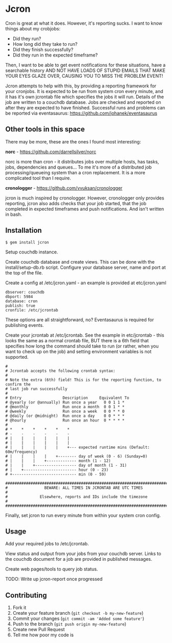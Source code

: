 # Jcron

Cron is great at what it does. However, it's reporting sucks. I want to know things about my crobjobs:

 - Did they run?
 - How long did they take to run?
 - Did they finish successfully?
 - Did they run in the expected timeframe?

Then, I want to be able to get event notifications for these situations, have a searchable history AND NOT HAVE LOADS OF STUPID EMAILS THAT MAKE YOUR EYES GLAZE OVER, CAUSING YOU TO MISS THE PROBLEM EVENT!

Jcron attempts to help with this, by providing a reporting framework for your cronjobs. It is expected to be run from system cron every minute, and it has it's own jcrontab file which specifies the jobs it will run. Details of the job are written to a couchdb database. Jobs are checked and reported on after they are expected to have finished. Successful runs and problems can be reported via eventasaurus: https://github.com/johanek/eventasaurus

## Other tools in this space

There may be more, these are the ones I found most interesting:

**norc** - https://github.com/darrellsilver/norc

norc is more than cron - it distributes jobs over multiple hosts, has tasks, jobs, dependencies and queues... To me it's more of a distributed job processing/queueing system than a cron replacement. It is a more complicated tool than I require.

**cronologger** - https://github.com/vvuksan/cronologger

jcron is much inspired by cronologger. However, cronologger only provides reporting, jcron also adds checks that your job started, that the job completed in expected timeframes and push notifications. And isn't written in bash.


## Installation

    $ gem install jcron

Setup couchdb instance.

Create couchdb database and create views. This can be done with the install/setup-db.rb script. Configure your database server, name and port at the top of the file.

Create a config at /etc/jcron.yaml - an example is provided at etc/jcron.yaml

    dbserver: couchdb
    dbport: 5984
    database: cron
    publish: true
    cronfile: /etc/jcrontab
  
These options are all straightforward, no? Eventasaurus is required for publishing events.

Create your jcrontab at /etc/jcrontab. See the example in etc/jcrontab - this looks the same as a normal crontab file, BUT there is a 6th field that specifies how long the command should take to run (or rather, when you want to check up on the job) and setting environment variables is not supported.

    #
    # Jcrontab accepts the following crontab syntax:
    #
    # Note the extra (6th) field! This is for the reporting function, to confirm the
    # last job run successfully
    #
    # Entry                  Description     Equivalent To
    # @yearly (or @annually) Run once a year   0 0 1 1 *
    # @monthly               Run once a month  0 0 1 * *
    # @weekly                Run once a week   0 0 * * 0
    # @daily (or @midnight)  Run once a day    0 0 * * *
    # @hourly                Run once an hour  0 * * * *
    # 
    # *    *    *    *    *    *
    # -    -    -    -    -    -
    # |    |    |    |    |    |
    # |    |    |    |    |    |
    # |    |    |    |    |    +--- expected runtime mins (Default: 60m/frequency)
    # |    |    |    |    +-------- day of week (0 - 6) (Sunday=0)
    # |    |    |    +------------- month (1 - 12)
    # |    |    +------------------ day of month (1 - 31)
    # |    +----------------------- hour (0 - 23)
    # +---------------------------- min (0 - 59)

    ###############################################################################
    #                BEWARE: ALL TIMES IN JCRONTAB ARE UTC TIMES                  #
    #              Elsewhere, reports and IDs include the timezone                #
    ###############################################################################
  
Finally, set jcron to run every minute from within your system cron config.

## Usage

Add your required jobs to /etc/jcrontab. 

View status and output from your jobs from your couchdb server. Links to the couchdb document for a job are provided in published messages.

Create web pages/tools to query job status.

TODO: Write up jcron-report once progressed

## Contributing

1. Fork it
2. Create your feature branch (`git checkout -b my-new-feature`)
3. Commit your changes (`git commit -am 'Added some feature'`)
4. Push to the branch (`git push origin my-new-feature`)
5. Create new Pull Request
6. Tell me how poor my code is
